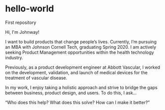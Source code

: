 # hello-world
First repository

Hi, I'm Johnway!

I want to build products that change people’s lives. Currently, I’m pursuing an MBA with Johnson Cornell Tech, graduating Spring 2020.  I am actively seeking Product Management opportunities within the health technology industry.

Previously, as a product development engineer at Abbott Vascular, I worked on the development, validation, and launch of medical devices for the treatment of vascular disease.  

In my work, I enjoy taking a holistic approach and strive to bridge the gaps between business, product design, and users. To do this, I ask…

“Who does this help? What does this solve? How can I make it better?”
